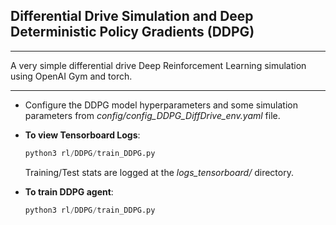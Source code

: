 ## Differential Drive Simulation and Deep Deterministic Policy Gradients (DDPG)
---
A very simple differential drive Deep Reinforcement Learning simulation using OpenAI Gym and torch.

---

* Configure the DDPG model hyperparameters and some simulation parameters from _config/config\_DDPG\_DiffDrive\_env.yaml_ file.

* __To view Tensorboard Logs__:
    ```python
    python3 rl/DDPG/train_DDPG.py
    ```
    Training/Test stats are logged at the _logs\_tensorboard/_ directory.

* __To train DDPG agent__:
    ```python
    python3 rl/DDPG/train_DDPG.py
    ```